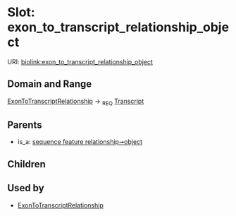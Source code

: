 
# Slot: exon_to_transcript_relationship_object




URI: [biolink:exon_to_transcript_relationship_object](https://w3id.org/biolink/vocab/exon_to_transcript_relationship_object)


## Domain and Range

[ExonToTranscriptRelationship](ExonToTranscriptRelationship.md) ->  <sub>REQ</sub>
 [Transcript](Transcript.md)

## Parents

 *  is_a: [sequence feature relationship➞object](sequence_feature_relationship_object.md)

## Children


## Used by

 * [ExonToTranscriptRelationship](ExonToTranscriptRelationship.md)
